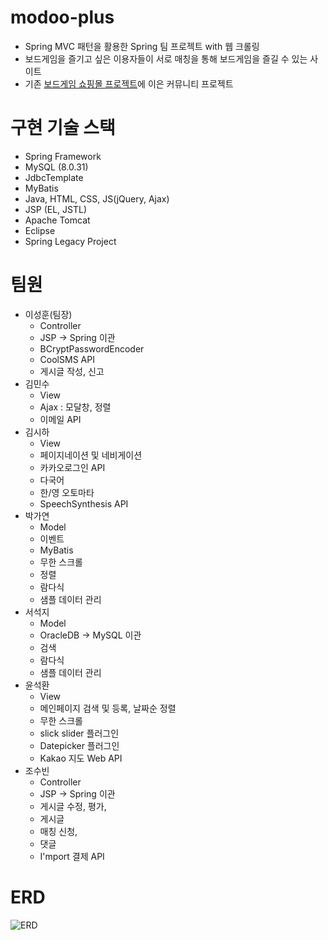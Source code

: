 # modoo-plus
- Spring MVC 패턴을 활용한 Spring 팀 프로젝트 with 웹 크롤링
- 보드게임을 즐기고 싶은 이용자들이 서로 매칭을 통해 보드게임을 즐길 수 있는 사이트
- 기존 [보드게임 쇼핑몰 프로젝트](https://github.com/TeamJaBar/modoo-shop)에 이은 커뮤니티 프로젝트

# 구현 기술 스택
- Spring Framework
- MySQL (8.0.31)
- JdbcTemplate
- MyBatis
- Java, HTML, CSS, JS(jQuery, Ajax)
- JSP (EL, JSTL)
- Apache Tomcat
- Eclipse
- Spring Legacy Project

# 팀원 
- 이성훈(팀장)
  - Controller
  - JSP → Spring 이관
  - BCryptPasswordEncoder
  - CoolSMS API
  - 게시글 작성, 신고
- 김민수
  - View
  - Ajax : 모달창, 정렬
  - 이메일 API
- 김시하
  - View
  - 페이지네이션 및 네비게이션 
  - 카카오로그인 API
  - 다국어 
  - 한/영 오토마타 
  - SpeechSynthesis API
- 박가연
  - Model
  - 이벤트 
  - MyBatis 
  - 무한 스크롤 
  - 정렬 
  - 람다식 
  - 샘플 데이터 관리
- 서석지
  - Model
  - OracleDB → MySQL 이관
  - 검색 
  - 람다식 
  - 샘플 데이터 관리
- 윤석환
  - View
  - 메인페이지 검색 및 등록, 날짜순 정렬
  - 무한 스크롤
  - slick slider 플러그인
  - Datepicker 플러그인
  - Kakao 지도 Web API
- 조수빈
  - Controller
  - JSP → Spring 이관
  - 게시글 수정, 평가, 
  - 게시글 
  - 매칭 신청, 
  - 댓글 
  - I'mport 결제 API

# ERD
![ERD](https://user-images.githubusercontent.com/104343387/229422475-09b2e5a5-c064-4a38-83d1-4c067a5c1933.png)
